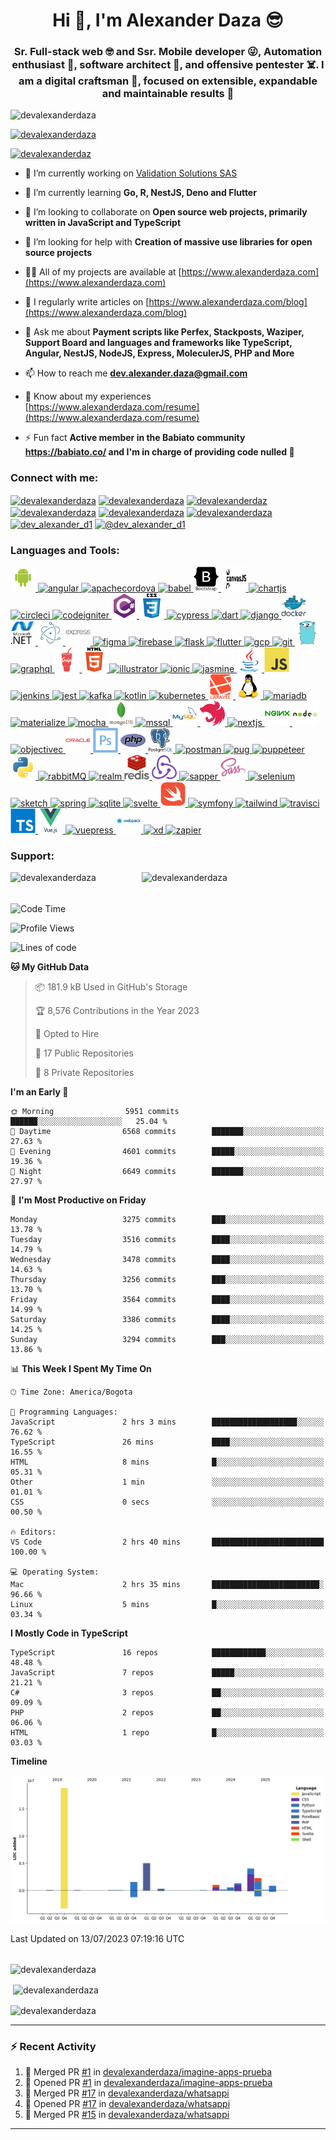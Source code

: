 <h1 align="center">Hi 👋, I'm Alexander Daza 😎</h1>
<h3 align="center">Sr. Full-stack web 🤓 and Ssr. Mobile developer 😜, Automation enthusiast 🥳, software architect 🥸, and offensive pentester ☠️. I am a digital craftsman 🤩, focused on extensible, expandable and maintainable results 🫡</h3>

<p align="left"> <img src="https://komarev.com/ghpvc/?username=devalexanderdaza&label=Profile%20views&color=0e75b6&style=flat" alt="devalexanderdaza" /> </p>

<p align="left"> <a href="https://github.com/ryo-ma/github-profile-trophy"><img src="https://github-profile-trophy.vercel.app/?username=devalexanderdaza" alt="devalexanderdaza" /></a> </p>

<p align="left"> <a href="https://twitter.com/devalexanderdaz" target="blank"><img src="https://img.shields.io/twitter/follow/devalexanderdaz?logo=twitter&style=for-the-badge" alt="devalexanderdaz" /></a> </p>

- 🔭 I’m currently working on [Validation Solutions SAS](https://www.validation.com.co)

- 🌱 I’m currently learning **Go, R, NestJS, Deno and Flutter**

- 👯 I’m looking to collaborate on **Open source web projects, primarily written in JavaScript and TypeScript**

- 🤝 I’m looking for help with **Creation of massive use libraries for open source projects**

- 👨‍💻 All of my projects are available at [https://www.alexanderdaza.com](https://www.alexanderdaza.com)

- 📝 I regularly write articles on [https://www.alexanderdaza.com/blog](https://www.alexanderdaza.com/blog)

- 💬 Ask me about **Payment scripts like Perfex, Stackposts, Waziper, Support Board and languages and frameworks like TypeScript, Angular, NestJS, NodeJS, Express, MoleculerJS, PHP and More**

- 📫 How to reach me **dev.alexander.daza@gmail.com**

- 📄 Know about my experiences [https://www.alexanderdaza.com/resume](https://www.alexanderdaza.com/resume)

- ⚡ Fun fact **Active member in the Babiato community https://babiato.co/ and I'm in charge of providing code nulled 🤪**

<h3 align="left">Connect with me:</h3>
<p align="left">
<a href="https://codepen.io/devalexanderdaza" target="blank"><img align="center" src="https://raw.githubusercontent.com/rahuldkjain/github-profile-readme-generator/master/src/images/icons/Social/codepen.svg" alt="devalexanderdaza" height="30" width="40" /></a>
<a href="https://dev.to/devalexanderdaza" target="blank"><img align="center" src="https://raw.githubusercontent.com/rahuldkjain/github-profile-readme-generator/master/src/images/icons/Social/devto.svg" alt="devalexanderdaza" height="30" width="40" /></a>
<a href="https://twitter.com/devalexanderdaz" target="blank"><img align="center" src="https://raw.githubusercontent.com/rahuldkjain/github-profile-readme-generator/master/src/images/icons/Social/twitter.svg" alt="devalexanderdaz" height="30" width="40" /></a>
<a href="https://linkedin.com/in/devalexanderdaza" target="blank"><img align="center" src="https://raw.githubusercontent.com/rahuldkjain/github-profile-readme-generator/master/src/images/icons/Social/linked-in-alt.svg" alt="devalexanderdaza" height="30" width="40" /></a>
<a href="https://stackoverflow.com/users/devalexanderdaza" target="blank"><img align="center" src="https://raw.githubusercontent.com/rahuldkjain/github-profile-readme-generator/master/src/images/icons/Social/stack-overflow.svg" alt="devalexanderdaza" height="30" width="40" /></a>
<a href="https://codesandbox.com/devalexanderdaza" target="blank"><img align="center" src="https://raw.githubusercontent.com/rahuldkjain/github-profile-readme-generator/master/src/images/icons/Social/codesandbox.svg" alt="devalexanderdaza" height="30" width="40" /></a>
<a href="https://www.hackerrank.com/dev_alexander_d1" target="blank"><img align="center" src="https://raw.githubusercontent.com/rahuldkjain/github-profile-readme-generator/master/src/images/icons/Social/hackerrank.svg" alt="dev_alexander_d1" height="30" width="40" /></a>
<a href="https://www.hackerearth.com/@dev_alexander_d1" target="blank"><img align="center" src="https://raw.githubusercontent.com/rahuldkjain/github-profile-readme-generator/master/src/images/icons/Social/hackerearth.svg" alt="@dev_alexander_d1" height="30" width="40" /></a>
</p>

<h3 align="left">Languages and Tools:</h3>
<p align="left"> <a href="https://developer.android.com" target="_blank" rel="noreferrer"> <img src="https://raw.githubusercontent.com/devicons/devicon/master/icons/android/android-original-wordmark.svg" alt="android" width="40" height="40"/> </a> <a href="https://angular.io" target="_blank" rel="noreferrer"> <img src="https://angular.io/assets/images/logos/angular/angular.svg" alt="angular" width="40" height="40"/> </a> <a href="https://cordova.apache.org/" target="_blank" rel="noreferrer"> <img src="https://www.vectorlogo.zone/logos/apache_cordova/apache_cordova-icon.svg" alt="apachecordova" width="40" height="40"/> </a> <a href="https://babeljs.io/" target="_blank" rel="noreferrer"> <img src="https://www.vectorlogo.zone/logos/babeljs/babeljs-icon.svg" alt="babel" width="40" height="40"/> </a> <a href="https://getbootstrap.com" target="_blank" rel="noreferrer"> <img src="https://raw.githubusercontent.com/devicons/devicon/master/icons/bootstrap/bootstrap-plain-wordmark.svg" alt="bootstrap" width="40" height="40"/> </a> <a href="https://canvasjs.com" target="_blank" rel="noreferrer"> <img src="https://raw.githubusercontent.com/Hardik0307/Hardik0307/master/assets/canvasjs-charts.svg" alt="canvasjs" width="40" height="40"/> </a> <a href="https://www.chartjs.org" target="_blank" rel="noreferrer"> <img src="https://www.chartjs.org/media/logo-title.svg" alt="chartjs" width="40" height="40"/> </a> <a href="https://circleci.com" target="_blank" rel="noreferrer"> <img src="https://www.vectorlogo.zone/logos/circleci/circleci-icon.svg" alt="circleci" width="40" height="40"/> </a> <a href="https://codeigniter.com" target="_blank" rel="noreferrer"> <img src="https://cdn.worldvectorlogo.com/logos/codeigniter.svg" alt="codeigniter" width="40" height="40"/> </a> <a href="https://www.w3schools.com/cs/" target="_blank" rel="noreferrer"> <img src="https://raw.githubusercontent.com/devicons/devicon/master/icons/csharp/csharp-original.svg" alt="csharp" width="40" height="40"/> </a> <a href="https://www.w3schools.com/css/" target="_blank" rel="noreferrer"> <img src="https://raw.githubusercontent.com/devicons/devicon/master/icons/css3/css3-original-wordmark.svg" alt="css3" width="40" height="40"/> </a> <a href="https://www.cypress.io" target="_blank" rel="noreferrer"> <img src="https://raw.githubusercontent.com/simple-icons/simple-icons/6e46ec1fc23b60c8fd0d2f2ff46db82e16dbd75f/icons/cypress.svg" alt="cypress" width="40" height="40"/> </a> <a href="https://dart.dev" target="_blank" rel="noreferrer"> <img src="https://www.vectorlogo.zone/logos/dartlang/dartlang-icon.svg" alt="dart" width="40" height="40"/> </a> <a href="https://www.djangoproject.com/" target="_blank" rel="noreferrer"> <img src="https://cdn.worldvectorlogo.com/logos/django.svg" alt="django" width="40" height="40"/> </a> <a href="https://www.docker.com/" target="_blank" rel="noreferrer"> <img src="https://raw.githubusercontent.com/devicons/devicon/master/icons/docker/docker-original-wordmark.svg" alt="docker" width="40" height="40"/> </a> <a href="https://dotnet.microsoft.com/" target="_blank" rel="noreferrer"> <img src="https://raw.githubusercontent.com/devicons/devicon/master/icons/dot-net/dot-net-original-wordmark.svg" alt="dotnet" width="40" height="40"/> </a> <a href="https://www.electronjs.org" target="_blank" rel="noreferrer"> <img src="https://raw.githubusercontent.com/devicons/devicon/master/icons/electron/electron-original.svg" alt="electron" width="40" height="40"/> </a> <a href="https://expressjs.com" target="_blank" rel="noreferrer"> <img src="https://raw.githubusercontent.com/devicons/devicon/master/icons/express/express-original-wordmark.svg" alt="express" width="40" height="40"/> </a> <a href="https://www.figma.com/" target="_blank" rel="noreferrer"> <img src="https://www.vectorlogo.zone/logos/figma/figma-icon.svg" alt="figma" width="40" height="40"/> </a> <a href="https://firebase.google.com/" target="_blank" rel="noreferrer"> <img src="https://www.vectorlogo.zone/logos/firebase/firebase-icon.svg" alt="firebase" width="40" height="40"/> </a> <a href="https://flask.palletsprojects.com/" target="_blank" rel="noreferrer"> <img src="https://www.vectorlogo.zone/logos/pocoo_flask/pocoo_flask-icon.svg" alt="flask" width="40" height="40"/> </a> <a href="https://flutter.dev" target="_blank" rel="noreferrer"> <img src="https://www.vectorlogo.zone/logos/flutterio/flutterio-icon.svg" alt="flutter" width="40" height="40"/> </a> <a href="https://cloud.google.com" target="_blank" rel="noreferrer"> <img src="https://www.vectorlogo.zone/logos/google_cloud/google_cloud-icon.svg" alt="gcp" width="40" height="40"/> </a> <a href="https://git-scm.com/" target="_blank" rel="noreferrer"> <img src="https://www.vectorlogo.zone/logos/git-scm/git-scm-icon.svg" alt="git" width="40" height="40"/> </a> <a href="https://golang.org" target="_blank" rel="noreferrer"> <img src="https://raw.githubusercontent.com/devicons/devicon/master/icons/go/go-original.svg" alt="go" width="40" height="40"/> </a> <a href="https://graphql.org" target="_blank" rel="noreferrer"> <img src="https://www.vectorlogo.zone/logos/graphql/graphql-icon.svg" alt="graphql" width="40" height="40"/> </a> <a href="https://gulpjs.com" target="_blank" rel="noreferrer"> <img src="https://raw.githubusercontent.com/devicons/devicon/master/icons/gulp/gulp-plain.svg" alt="gulp" width="40" height="40"/> </a> <a href="https://www.w3.org/html/" target="_blank" rel="noreferrer"> <img src="https://raw.githubusercontent.com/devicons/devicon/master/icons/html5/html5-original-wordmark.svg" alt="html5" width="40" height="40"/> </a> <a href="https://www.adobe.com/in/products/illustrator.html" target="_blank" rel="noreferrer"> <img src="https://www.vectorlogo.zone/logos/adobe_illustrator/adobe_illustrator-icon.svg" alt="illustrator" width="40" height="40"/> </a> <a href="https://ionicframework.com" target="_blank" rel="noreferrer"> <img src="https://upload.wikimedia.org/wikipedia/commons/d/d1/Ionic_Logo.svg" alt="ionic" width="40" height="40"/> </a> <a href="https://jasmine.github.io/" target="_blank" rel="noreferrer"> <img src="https://www.vectorlogo.zone/logos/jasmine/jasmine-icon.svg" alt="jasmine" width="40" height="40"/> </a> <a href="https://www.java.com" target="_blank" rel="noreferrer"> <img src="https://raw.githubusercontent.com/devicons/devicon/master/icons/java/java-original.svg" alt="java" width="40" height="40"/> </a> <a href="https://developer.mozilla.org/en-US/docs/Web/JavaScript" target="_blank" rel="noreferrer"> <img src="https://raw.githubusercontent.com/devicons/devicon/master/icons/javascript/javascript-original.svg" alt="javascript" width="40" height="40"/> </a> <a href="https://www.jenkins.io" target="_blank" rel="noreferrer"> <img src="https://www.vectorlogo.zone/logos/jenkins/jenkins-icon.svg" alt="jenkins" width="40" height="40"/> </a> <a href="https://jestjs.io" target="_blank" rel="noreferrer"> <img src="https://www.vectorlogo.zone/logos/jestjsio/jestjsio-icon.svg" alt="jest" width="40" height="40"/> </a> <a href="https://kafka.apache.org/" target="_blank" rel="noreferrer"> <img src="https://www.vectorlogo.zone/logos/apache_kafka/apache_kafka-icon.svg" alt="kafka" width="40" height="40"/> </a> <a href="https://kotlinlang.org" target="_blank" rel="noreferrer"> <img src="https://www.vectorlogo.zone/logos/kotlinlang/kotlinlang-icon.svg" alt="kotlin" width="40" height="40"/> </a> <a href="https://kubernetes.io" target="_blank" rel="noreferrer"> <img src="https://www.vectorlogo.zone/logos/kubernetes/kubernetes-icon.svg" alt="kubernetes" width="40" height="40"/> </a> <a href="https://laravel.com/" target="_blank" rel="noreferrer"> <img src="https://raw.githubusercontent.com/devicons/devicon/master/icons/laravel/laravel-plain-wordmark.svg" alt="laravel" width="40" height="40"/> </a> <a href="https://www.linux.org/" target="_blank" rel="noreferrer"> <img src="https://raw.githubusercontent.com/devicons/devicon/master/icons/linux/linux-original.svg" alt="linux" width="40" height="40"/> </a> <a href="https://mariadb.org/" target="_blank" rel="noreferrer"> <img src="https://www.vectorlogo.zone/logos/mariadb/mariadb-icon.svg" alt="mariadb" width="40" height="40"/> </a> <a href="https://materializecss.com/" target="_blank" rel="noreferrer"> <img src="https://raw.githubusercontent.com/prplx/svg-logos/5585531d45d294869c4eaab4d7cf2e9c167710a9/svg/materialize.svg" alt="materialize" width="40" height="40"/> </a> <a href="https://mochajs.org" target="_blank" rel="noreferrer"> <img src="https://www.vectorlogo.zone/logos/mochajs/mochajs-icon.svg" alt="mocha" width="40" height="40"/> </a> <a href="https://www.mongodb.com/" target="_blank" rel="noreferrer"> <img src="https://raw.githubusercontent.com/devicons/devicon/master/icons/mongodb/mongodb-original-wordmark.svg" alt="mongodb" width="40" height="40"/> </a> <a href="https://www.microsoft.com/en-us/sql-server" target="_blank" rel="noreferrer"> <img src="https://www.svgrepo.com/show/303229/microsoft-sql-server-logo.svg" alt="mssql" width="40" height="40"/> </a> <a href="https://www.mysql.com/" target="_blank" rel="noreferrer"> <img src="https://raw.githubusercontent.com/devicons/devicon/master/icons/mysql/mysql-original-wordmark.svg" alt="mysql" width="40" height="40"/> </a> <a href="https://nestjs.com/" target="_blank" rel="noreferrer"> <img src="https://raw.githubusercontent.com/devicons/devicon/master/icons/nestjs/nestjs-plain.svg" alt="nestjs" width="40" height="40"/> </a> <a href="https://nextjs.org/" target="_blank" rel="noreferrer"> <img src="https://cdn.worldvectorlogo.com/logos/nextjs-2.svg" alt="nextjs" width="40" height="40"/> </a> <a href="https://www.nginx.com" target="_blank" rel="noreferrer"> <img src="https://raw.githubusercontent.com/devicons/devicon/master/icons/nginx/nginx-original.svg" alt="nginx" width="40" height="40"/> </a> <a href="https://nodejs.org" target="_blank" rel="noreferrer"> <img src="https://raw.githubusercontent.com/devicons/devicon/master/icons/nodejs/nodejs-original-wordmark.svg" alt="nodejs" width="40" height="40"/> </a> <a href="https://developer.apple.com/library/archive/documentation/Cocoa/Conceptual/ProgrammingWithObjectiveC/Introduction/Introduction.html" target="_blank" rel="noreferrer"> <img src="https://www.vectorlogo.zone/logos/apple_objectivec/apple_objectivec-icon.svg" alt="objectivec" width="40" height="40"/> </a> <a href="https://www.oracle.com/" target="_blank" rel="noreferrer"> <img src="https://raw.githubusercontent.com/devicons/devicon/master/icons/oracle/oracle-original.svg" alt="oracle" width="40" height="40"/> </a> <a href="https://www.photoshop.com/en" target="_blank" rel="noreferrer"> <img src="https://raw.githubusercontent.com/devicons/devicon/master/icons/photoshop/photoshop-line.svg" alt="photoshop" width="40" height="40"/> </a> <a href="https://www.php.net" target="_blank" rel="noreferrer"> <img src="https://raw.githubusercontent.com/devicons/devicon/master/icons/php/php-original.svg" alt="php" width="40" height="40"/> </a> <a href="https://www.postgresql.org" target="_blank" rel="noreferrer"> <img src="https://raw.githubusercontent.com/devicons/devicon/master/icons/postgresql/postgresql-original-wordmark.svg" alt="postgresql" width="40" height="40"/> </a> <a href="https://postman.com" target="_blank" rel="noreferrer"> <img src="https://www.vectorlogo.zone/logos/getpostman/getpostman-icon.svg" alt="postman" width="40" height="40"/> </a> <a href="https://pugjs.org" target="_blank" rel="noreferrer"> <img src="https://cdn.worldvectorlogo.com/logos/pug.svg" alt="pug" width="40" height="40"/> </a> <a href="https://github.com/puppeteer/puppeteer" target="_blank" rel="noreferrer"> <img src="https://www.vectorlogo.zone/logos/pptrdev/pptrdev-official.svg" alt="puppeteer" width="40" height="40"/> </a> <a href="https://www.python.org" target="_blank" rel="noreferrer"> <img src="https://raw.githubusercontent.com/devicons/devicon/master/icons/python/python-original.svg" alt="python" width="40" height="40"/> </a> <a href="https://www.rabbitmq.com" target="_blank" rel="noreferrer"> <img src="https://www.vectorlogo.zone/logos/rabbitmq/rabbitmq-icon.svg" alt="rabbitMQ" width="40" height="40"/> </a> <a href="https://realm.io/" target="_blank" rel="noreferrer"> <img src="https://raw.githubusercontent.com/bestofjs/bestofjs-webui/8665e8c267a0215f3159df28b33c365198101df5/public/logos/realm.svg" alt="realm" width="40" height="40"/> </a> <a href="https://redis.io" target="_blank" rel="noreferrer"> <img src="https://raw.githubusercontent.com/devicons/devicon/master/icons/redis/redis-original-wordmark.svg" alt="redis" width="40" height="40"/> </a> <a href="https://redux.js.org" target="_blank" rel="noreferrer"> <img src="https://raw.githubusercontent.com/devicons/devicon/master/icons/redux/redux-original.svg" alt="redux" width="40" height="40"/> </a> <a href="https://sapper.svelte.dev/" target="_blank" rel="noreferrer"> <img src="https://raw.githubusercontent.com/bestofjs/bestofjs-webui/master/public/logos/sapper.svg" alt="sapper" width="40" height="40"/> </a> <a href="https://sass-lang.com" target="_blank" rel="noreferrer"> <img src="https://raw.githubusercontent.com/devicons/devicon/master/icons/sass/sass-original.svg" alt="sass" width="40" height="40"/> </a> <a href="https://www.selenium.dev" target="_blank" rel="noreferrer"> <img src="https://raw.githubusercontent.com/detain/svg-logos/780f25886640cef088af994181646db2f6b1a3f8/svg/selenium-logo.svg" alt="selenium" width="40" height="40"/> </a> <a href="https://www.sketch.com/" target="_blank" rel="noreferrer"> <img src="https://www.vectorlogo.zone/logos/sketchapp/sketchapp-icon.svg" alt="sketch" width="40" height="40"/> </a> <a href="https://spring.io/" target="_blank" rel="noreferrer"> <img src="https://www.vectorlogo.zone/logos/springio/springio-icon.svg" alt="spring" width="40" height="40"/> </a> <a href="https://www.sqlite.org/" target="_blank" rel="noreferrer"> <img src="https://www.vectorlogo.zone/logos/sqlite/sqlite-icon.svg" alt="sqlite" width="40" height="40"/> </a> <a href="https://svelte.dev" target="_blank" rel="noreferrer"> <img src="https://upload.wikimedia.org/wikipedia/commons/1/1b/Svelte_Logo.svg" alt="svelte" width="40" height="40"/> </a> <a href="https://developer.apple.com/swift/" target="_blank" rel="noreferrer"> <img src="https://raw.githubusercontent.com/devicons/devicon/master/icons/swift/swift-original.svg" alt="swift" width="40" height="40"/> </a> <a href="https://symfony.com" target="_blank" rel="noreferrer"> <img src="https://symfony.com/logos/symfony_black_03.svg" alt="symfony" width="40" height="40"/> </a> <a href="https://tailwindcss.com/" target="_blank" rel="noreferrer"> <img src="https://www.vectorlogo.zone/logos/tailwindcss/tailwindcss-icon.svg" alt="tailwind" width="40" height="40"/> </a> <a href="https://travis-ci.org" target="_blank" rel="noreferrer"> <img src="https://www.vectorlogo.zone/logos/travis-ci/travis-ci-icon.svg" alt="travisci" width="40" height="40"/> </a> <a href="https://www.typescriptlang.org/" target="_blank" rel="noreferrer"> <img src="https://raw.githubusercontent.com/devicons/devicon/master/icons/typescript/typescript-original.svg" alt="typescript" width="40" height="40"/> </a> <a href="https://vuejs.org/" target="_blank" rel="noreferrer"> <img src="https://raw.githubusercontent.com/devicons/devicon/master/icons/vuejs/vuejs-original-wordmark.svg" alt="vuejs" width="40" height="40"/> </a> <a href="https://vuepress.vuejs.org/" target="_blank" rel="noreferrer"> <img src="https://raw.githubusercontent.com/AliasIO/wappalyzer/master/src/drivers/webextension/images/icons/VuePress.svg" alt="vuepress" width="40" height="40"/> </a> <a href="https://webpack.js.org" target="_blank" rel="noreferrer"> <img src="https://raw.githubusercontent.com/devicons/devicon/d00d0969292a6569d45b06d3f350f463a0107b0d/icons/webpack/webpack-original-wordmark.svg" alt="webpack" width="40" height="40"/> </a> <a href="https://www.adobe.com/products/xd.html" target="_blank" rel="noreferrer"> <img src="https://cdn.worldvectorlogo.com/logos/adobe-xd.svg" alt="xd" width="40" height="40"/> </a> <a href="https://zapier.com" target="_blank" rel="noreferrer"> <img src="https://www.vectorlogo.zone/logos/zapier/zapier-icon.svg" alt="zapier" width="40" height="40"/> </a> </p>

<h3 align="left">Support:</h3>
<p><a href="https://www.buymeacoffee.com/devalexanderdaza"> <img align="left" src="https://cdn.buymeacoffee.com/buttons/v2/default-yellow.png" height="50" width="210" alt="devalexanderdaza" /></a><a href="https://ko-fi.com/devalexanderdaza"> <img align="left" src="https://cdn.ko-fi.com/cdn/kofi3.png?v=3" height="50" width="210" alt="devalexanderdaza" /></a></p><br><br>

<!--START_SECTION:waka-->
![Code Time](http://img.shields.io/badge/Code%20Time-794%20hrs%2057%20mins-blue)

![Profile Views](http://img.shields.io/badge/Profile%20Views-35-blue)

![Lines of code](https://img.shields.io/badge/From%20Hello%20World%20I%27ve%20Written-26.6%20million%20lines%20of%20code-blue)

**🐱 My GitHub Data** 

> 📦 181.9 kB Used in GitHub's Storage 
 > 
> 🏆 8,576 Contributions in the Year 2023
 > 
> 💼 Opted to Hire
 > 
> 📜 17 Public Repositories 
 > 
> 🔑 8 Private Repositories 
 > 
**I'm an Early 🐤** 

```text
🌞 Morning                5951 commits        ██████░░░░░░░░░░░░░░░░░░░   25.04 % 
🌆 Daytime                6568 commits        ███████░░░░░░░░░░░░░░░░░░   27.63 % 
🌃 Evening                4601 commits        █████░░░░░░░░░░░░░░░░░░░░   19.36 % 
🌙 Night                  6649 commits        ███████░░░░░░░░░░░░░░░░░░   27.97 % 
```
📅 **I'm Most Productive on Friday** 

```text
Monday                   3275 commits        ███░░░░░░░░░░░░░░░░░░░░░░   13.78 % 
Tuesday                  3516 commits        ████░░░░░░░░░░░░░░░░░░░░░   14.79 % 
Wednesday                3478 commits        ████░░░░░░░░░░░░░░░░░░░░░   14.63 % 
Thursday                 3256 commits        ███░░░░░░░░░░░░░░░░░░░░░░   13.70 % 
Friday                   3564 commits        ████░░░░░░░░░░░░░░░░░░░░░   14.99 % 
Saturday                 3386 commits        ████░░░░░░░░░░░░░░░░░░░░░   14.25 % 
Sunday                   3294 commits        ███░░░░░░░░░░░░░░░░░░░░░░   13.86 % 
```


📊 **This Week I Spent My Time On** 

```text
🕑︎ Time Zone: America/Bogota

💬 Programming Languages: 
JavaScript               2 hrs 3 mins        ███████████████████░░░░░░   76.62 % 
TypeScript               26 mins             ████░░░░░░░░░░░░░░░░░░░░░   16.55 % 
HTML                     8 mins              █░░░░░░░░░░░░░░░░░░░░░░░░   05.31 % 
Other                    1 min               ░░░░░░░░░░░░░░░░░░░░░░░░░   01.01 % 
CSS                      0 secs              ░░░░░░░░░░░░░░░░░░░░░░░░░   00.50 % 

🔥 Editors: 
VS Code                  2 hrs 40 mins       █████████████████████████   100.00 % 

💻 Operating System: 
Mac                      2 hrs 35 mins       ████████████████████████░   96.66 % 
Linux                    5 mins              █░░░░░░░░░░░░░░░░░░░░░░░░   03.34 % 
```

**I Mostly Code in TypeScript** 

```text
TypeScript               16 repos            ████████████░░░░░░░░░░░░░   48.48 % 
JavaScript               7 repos             █████░░░░░░░░░░░░░░░░░░░░   21.21 % 
C#                       3 repos             ██░░░░░░░░░░░░░░░░░░░░░░░   09.09 % 
PHP                      2 repos             ██░░░░░░░░░░░░░░░░░░░░░░░   06.06 % 
HTML                     1 repo              █░░░░░░░░░░░░░░░░░░░░░░░░   03.03 % 
```



**Timeline**

![Lines of Code chart](https://raw.githubusercontent.com/devalexanderdaza/devalexanderdaza/main/assets/bar_graph.png)


 Last Updated on 13/07/2023 07:19:16 UTC
<!--END_SECTION:waka-->

<p>
<br><img align="center" src="https://github-readme-stats.vercel.app/api/top-langs?username=devalexanderdaza&show_icons=true&theme=dark&locale=en&layout=compact" alt="devalexanderdaza" /></p>

<p>&nbsp;<img align="center" src="https://github-readme-stats.vercel.app/api?username=devalexanderdaza&show_icons=true&theme=dark&locale=en" alt="devalexanderdaza" /></p>

<p><img align="center" src="https://github-readme-streak-stats.herokuapp.com/?user=devalexanderdaza&theme=dark" alt="devalexanderdaza" /></p>

---

### ⚡ Recent Activity

<!--START_SECTION:activity-->
1. 🎉 Merged PR [#1](https://github.com/devalexanderdaza/imagine-apps-prueba/pull/1) in [devalexanderdaza/imagine-apps-prueba](https://github.com/devalexanderdaza/imagine-apps-prueba)
2. 💪 Opened PR [#1](https://github.com/devalexanderdaza/imagine-apps-prueba/pull/1) in [devalexanderdaza/imagine-apps-prueba](https://github.com/devalexanderdaza/imagine-apps-prueba)
3. 🎉 Merged PR [#17](https://github.com/devalexanderdaza/whatsappi/pull/17) in [devalexanderdaza/whatsappi](https://github.com/devalexanderdaza/whatsappi)
4. 💪 Opened PR [#17](https://github.com/devalexanderdaza/whatsappi/pull/17) in [devalexanderdaza/whatsappi](https://github.com/devalexanderdaza/whatsappi)
5. 🎉 Merged PR [#15](https://github.com/devalexanderdaza/whatsappi/pull/15) in [devalexanderdaza/whatsappi](https://github.com/devalexanderdaza/whatsappi)
<!--END_SECTION:activity-->

---

